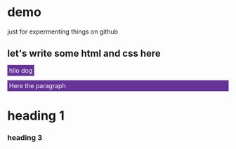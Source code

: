 # demo
just for expermenting things on github

## let's write some html and css here

<mark style="background-color: rebeccapurple; color: white; padding: 4px"> hllo dog </mark>

<p style="background-color: rebeccapurple; color: white; padding: 4px"> Here the paragraph</p>

<h1> heading 1</h1>

### heading 3
